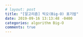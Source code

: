 ```yaml
---
# layout: post
title: "[알고리즘] 빅오(Big-O) 표기법"
date: 2019-09-16 13:13:48 -0400
categories: algorithm Big-O
comments: true
---
```

  
  
